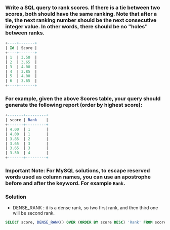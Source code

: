 ### Write a SQL query to rank scores. If there is a tie between two scores, both should have the same ranking. Note that after a tie, the next ranking number should be the next consecutive integer value. In other words, there should be no "holes" between ranks.
```sql
+----+-------+
| Id | Score |
+----+-------+
| 1  | 3.50  |
| 2  | 3.65  |
| 3  | 4.00  |
| 4  | 3.85  |
| 5  | 4.00  |
| 6  | 3.65  |
+----+-------+
```

### For example, given the above Scores table, your query should generate the following report (order by highest score):
```sql
+-------+---------+
| score | Rank    |
+-------+---------+
| 4.00  | 1       |
| 4.00  | 1       |
| 3.85  | 2       |
| 3.65  | 3       |
| 3.65  | 3       |
| 3.50  | 4       |
+-------+---------+
```

### Important Note: For MySQL solutions, to escape reserved words used as column names, you can use an apostrophe before and after the keyword. For example `Rank`.

### Solution
- DENSE_RANK : it is a dense rank, so two first rank, and then third one will be second rank.
```sql
SELECT score, DENSE_RANK() OVER (ORDER BY score DESC) 'Rank' FROM scores;
```